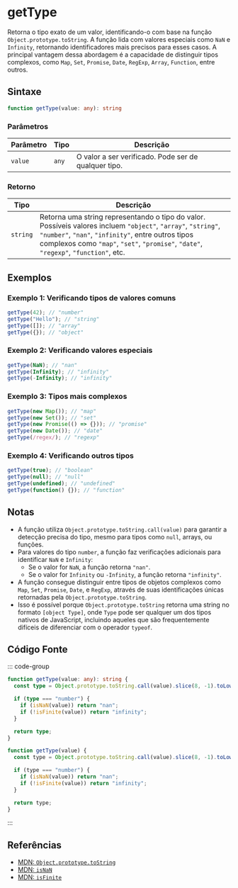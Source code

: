 # getType  
Retorna o tipo exato de um valor, identificando-o com base na função `Object.prototype.toString`. A função lida com valores especiais como `NaN` e `Infinity`, retornando identificadores mais precisos para esses casos. A principal vantagem dessa abordagem é a capacidade de distinguir tipos complexos, como `Map`, `Set`, `Promise`, `Date`, `RegExp`, `Array`, `Function`, entre outros.

## Sintaxe
```typescript
function getType(value: any): string
```

### Parâmetros

| Parâmetro | Tipo      | Descrição                               |
|-----------|-----------|-----------------------------------------|
| `value`   | `any`     | O valor a ser verificado. Pode ser de qualquer tipo. |

### Retorno

| Tipo     | Descrição                                  |
|----------|--------------------------------------------|
| `string` | Retorna uma string representando o tipo do valor. Possíveis valores incluem `"object"`, `"array"`, `"string"`, `"number"`, `"nan"`, `"infinity"`, entre outros tipos complexos como `"map"`, `"set"`, `"promise"`, `"date"`, `"regexp"`, `"function"`, etc. |

## Exemplos

### Exemplo 1: Verificando tipos de valores comuns
```typescript
getType(42); // "number"
getType("Hello"); // "string"
getType([]); // "array"
getType({}); // "object"
```

### Exemplo 2: Verificando valores especiais
```typescript
getType(NaN); // "nan"
getType(Infinity); // "infinity"
getType(-Infinity); // "infinity"
```

### Exemplo 3: Tipos mais complexos
```typescript
getType(new Map()); // "map"
getType(new Set()); // "set"
getType(new Promise(() => {})); // "promise"
getType(new Date()); // "date"
getType(/regex/); // "regexp"
```

### Exemplo 4: Verificando outros tipos
```typescript
getType(true); // "boolean"
getType(null); // "null"
getType(undefined); // "undefined"
getType(function() {}); // "function"
```

## Notas
- A função utiliza `Object.prototype.toString.call(value)` para garantir a detecção precisa do tipo, mesmo para tipos como `null`, arrays, ou funções.
- Para valores do tipo `number`, a função faz verificações adicionais para identificar `NaN` e `Infinity`:
  - Se o valor for `NaN`, a função retorna `"nan"`.
  - Se o valor for `Infinity` ou `-Infinity`, a função retorna `"infinity"`.
- A função consegue distinguir entre tipos de objetos complexos como `Map`, `Set`, `Promise`, `Date`, e `RegExp`, através de suas identificações únicas retornadas pela `Object.prototype.toString`.
- Isso é possível porque `Object.prototype.toString` retorna uma string no formato `[object Type]`, onde `Type` pode ser qualquer um dos tipos nativos de JavaScript, incluindo aqueles que são frequentemente difíceis de diferenciar com o operador `typeof`.


## Código Fonte
::: code-group

```typescript
function getType(value: any): string {
  const type = Object.prototype.toString.call(value).slice(8, -1).toLowerCase();

  if (type === "number") {
    if (isNaN(value)) return "nan";
    if (!isFinite(value)) return "infinity";
  }

  return type;
}
```

```javascript
function getType(value) {
  const type = Object.prototype.toString.call(value).slice(8, -1).toLowerCase();

  if (type === "number") {
    if (isNaN(value)) return "nan";
    if (!isFinite(value)) return "infinity";
  }

  return type;
}
```
:::

## Referências
- [MDN: `Object.prototype.toString`](https://developer.mozilla.org/en-US/docs/Web/JavaScript/Reference/Global_Objects/Object/toString)
- [MDN: `isNaN`](https://developer.mozilla.org/en-US/docs/Web/JavaScript/Reference/Global_Objects/isNaN)
- [MDN: `isFinite`](https://developer.mozilla.org/en-US/docs/Web/JavaScript/Reference/Global_Objects/isFinite)